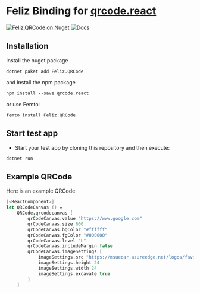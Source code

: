 # Feliz Binding for [qrcode.react](https://github.com/zpao/qrcode.react)

[![Feliz.QRCode on Nuget](https://buildstats.info/nuget/Feliz.QRCode)](https://www.nuget.org/packages/Feliz.QRCode/)
[![Docs](https://github.com/tforkmann/Feliz.QRCode/actions/workflows/Docs.yml/badge.svg)](https://github.com/tforkmann/Feliz.QRCode/actions/workflows/Docs.yml)

## Installation
Install the nuget package
```
dotnet paket add Feliz.QRCode
```

and install the npm package

```
npm install --save qrcode.react
```

or use Femto:
```
femto install Feliz.QRCode
```

## Start test app

- Start your test app by cloning this repository and then execute:
```
dotnet run
```

## Example QRCode
Here is an example QRCode
```fs
[<ReactComponent>]
let QRCodeCanvas () =
    QRCode.qrcodecanvas [
        qrCodeCanvas.value "https://www.google.com"
        qrCodeCanvas.size 600
        qrCodeCanvas.bgColor "#ffffff"
        qrCodeCanvas.fgColor "#000000"
        qrCodeCanvas.level "L"
        qrCodeCanvas.includeMargin false
        qrCodeCanvas.imageSettings [
            imageSettings.src "https://msuecar.azureedge.net/logos/favicon-32x32.png"
            imageSettings.height 24
            imageSettings.width 24
            imageSettings.excavate true
        ]
    ]
```

